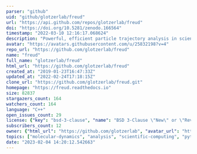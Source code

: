 ```yaml
---
parser: "github"
uid: "github/glotzerlab/freud"
url: "https://api.github.com/repos/glotzerlab/freud"
doi: "https://doi.org/10.5281/zenodo.166564"
timestamp: "2022-03-10 12:16:17.068624"
description: "Powerful, efficient particle trajectory analysis in scientific Python."
avatar: "https://avatars.githubusercontent.com/u/25832198?v=4"
repo_url: "https://github.com/glotzerlab/freud"
name: "freud"
full_name: "glotzerlab/freud"
html_url: "https://github.com/glotzerlab/freud"
created_at: "2019-01-23T16:47:33Z"
updated_at: "2022-02-24T17:18:15Z"
clone_url: "https://github.com/glotzerlab/freud.git"
homepage: "https://freud.readthedocs.io"
size: 82837
stargazers_count: 164
watchers_count: 164
language: "C++"
open_issues_count: 29
license: {"key": "bsd-3-clause", "name": "BSD 3-Clause \"New\" or \"Revised\" License", "spdx_id": "BSD-3-Clause", "url": "https://api.github.com/licenses/bsd-3-clause", "node_id": "MDc6TGljZW5zZTU="}
subscribers_count: 12
owner: {"html_url": "https://github.com/glotzerlab", "avatar_url": "https://avatars.githubusercontent.com/u/25832198?v=4", "login": "glotzerlab", "type": "Organization"}
topics: ["molecular-dynamics", "analysis", "scientific-computing", "python", "monte-carlo-simulation", "data-analysis", "spatial-analysis", "particle-system", "computational-chemistry", "computational-physics", "science", "hacktoberfest"]
date: "2023-02-04 14:20:12.542663"
---
```

